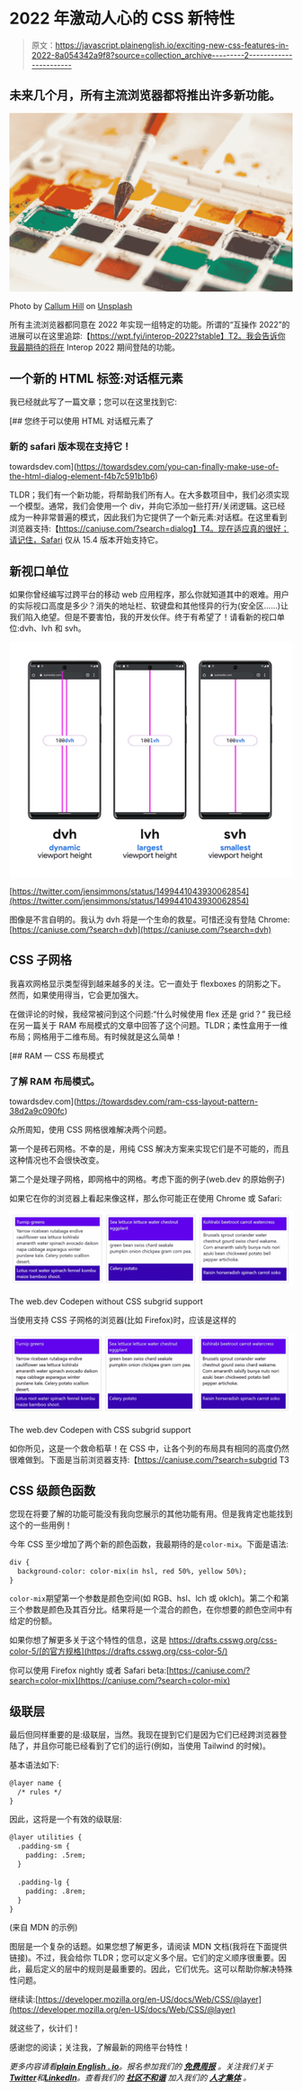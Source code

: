 # 2022 年激动人心的 CSS 新特性

> 原文：<https://javascript.plainenglish.io/exciting-new-css-features-in-2022-8a054342a9f8?source=collection_archive---------2----------------------->

## 未来几个月，所有主流浏览器都将推出许多新功能。

![](img/73f0661b980a241d99471aa388a53a08.png)

Photo by [Callum Hill](https://unsplash.com/@inkyhills?utm_source=medium&utm_medium=referral) on [Unsplash](https://unsplash.com?utm_source=medium&utm_medium=referral)

所有主流浏览器都同意在 2022 年实现一组特定的功能。所谓的“互操作 2022”的进展可以在这里追踪:【https://wpt.fyi/interop-2022?stable】T2。我会告诉你我最期待的将在 Interop 2022 期间登陆的功能。

## 一个新的 HTML 标签:对话框元素

我已经就此写了一篇文章；您可以在这里找到它:

[](https://towardsdev.com/you-can-finally-make-use-of-the-html-dialog-element-f4b7c591b1b6) [## 您终于可以使用 HTML 对话框元素了

### 新的 safari 版本现在支持它！

towardsdev.com](https://towardsdev.com/you-can-finally-make-use-of-the-html-dialog-element-f4b7c591b1b6) 

TLDR；我们有一个新功能，将帮助我们所有人。在大多数项目中，我们必须实现一个模型。通常，我们会使用一个 div，并向它添加一些打开/关闭逻辑。这已经成为一种非常普遍的模式，因此我们为它提供了一个新元素:对话框。在这里看到浏览器支持:【https://caniuse.com/?search=dialog】T4。现在适应真的很好；请记住，Safari 仅从 15.4 版本开始支持它。

## 新视口单位

如果你曾经编写过跨平台的移动 web 应用程序，那么你就知道其中的艰难。用户的实际视口高度是多少？消失的地址栏、软键盘和其他怪异的行为(安全区……)让我们陷入绝望。但是不要害怕，我的开发伙伴。终于有希望了！请看新的视口单位:dvh、lvh 和 svh。

![](img/a7ce85a4d9ab339be03a1ff610d77548.png)

[https://twitter.com/jensimmons/status/1499441043930062854](https://twitter.com/jensimmons/status/1499441043930062854)

图像是不言自明的。我认为 dvh 将是一个生命的救星。可惜还没有登陆 Chrome:[https://caniuse.com/?search=dvh](https://caniuse.com/?search=dvh)

## CSS 子网格

我喜欢网格显示类型得到越来越多的关注。它一直处于 flexboxes 的阴影之下。然而，如果使用得当，它会更加强大。

在做评论的时候，我经常被问到这个问题:“什么时候使用 flex 还是 grid？”
我已经在另一篇关于 RAM 布局模式的文章中回答了这个问题。TLDR；柔性盒用于一维布局；网格用于二维布局。有时候就是这么简单！

[](https://towardsdev.com/ram-css-layout-pattern-38d2a9c090fc) [## RAM — CSS 布局模式

### 了解 RAM 布局模式。

towardsdev.com](https://towardsdev.com/ram-css-layout-pattern-38d2a9c090fc) 

众所周知，使用 CSS 网格很难解决两个问题。

第一个是砖石网格。不幸的是，用纯 CSS 解决方案来实现它们是不可能的，而且这种情况也不会很快改变。

第二个是处理子网格，即网格中的网格。考虑下面的例子(web.dev 的原始例子)

如果它在你的浏览器上看起来像这样，那么你可能正在使用 Chrome 或 Safari:

![](img/a3ec1616482161b2327698f77e98b79a.png)

The web.dev Codepen without CSS subgrid support

当使用支持 CSS 子网格的浏览器(比如 Firefox)时，应该是这样的

![](img/83e748f86f659640090e46851300d0b5.png)

The web.dev Codepen with CSS subgrid support

如你所见，这是一个救命稻草！在 CSS 中，让各个列的布局具有相同的高度仍然很难做到。下面是当前浏览器支持:【https://caniuse.com/?search=subgrid T3

## CSS 级颜色函数

您现在将要了解的功能可能没有我向您展示的其他功能有用。但是我肯定也能找到这个的一些用例！

今年 CSS 至少增加了两个新的颜色函数，我最期待的是`color-mix`。下面是语法:

```
div {
  background-color: color-mix(in hsl, red 50%, yellow 50%);
}
```

`color-mix`期望第一个参数是颜色空间(如 RGB、hsl、lch 或 oklch)。第二个和第三个参数是颜色及其百分比。结果将是一个混合的颜色，在你想要的颜色空间中有给定的份额。

如果你想了解更多关于这个特性的信息，这是 https://drafts.csswg.org/css-color-5/[的官方规格](https://drafts.csswg.org/css-color-5/)

你可以使用 Firefox nightly 或者 Safari beta:[https://caniuse.com/?search=color-mix](https://caniuse.com/?search=color-mix)

## 级联层

最后但同样重要的是:级联层，当然。我现在提到它们是因为它们已经跨浏览器登陆了，并且你可能已经看到了它们的运行(例如，当使用 Tailwind 的时候)。

基本语法如下:

```
@layer name {
  /* rules */
}
```

因此，这将是一个有效的级联层:

```
@layer utilities {
  .padding-sm {
    padding: .5rem;
  }

  .padding-lg {
    padding: .8rem;
  }
}
```

(来自 MDN 的示例)

图层是一个复杂的话题。如果您想了解更多，请阅读 MDN 文档(我将在下面提供链接)。不过，我会给你 TLDR；您可以定义多个层。它们的定义顺序很重要。因此，最后定义的层中的规则是最重要的。因此，它们优先。这可以帮助你解决特殊性问题。

继续读:[https://developer.mozilla.org/en-US/docs/Web/CSS/@layer](https://developer.mozilla.org/en-US/docs/Web/CSS/@layer)

就这些了，伙计们！

感谢您的阅读；关注我，了解最新的网络平台特性！

*更多内容请看*[***plain English . io***](https://plainenglish.io/)*。报名参加我们的* [***免费周报***](http://newsletter.plainenglish.io/) *。关注我们关于*[***Twitter***](https://twitter.com/inPlainEngHQ)*和*[***LinkedIn***](https://www.linkedin.com/company/inplainenglish/)*。查看我们的* [***社区不和谐***](https://discord.gg/GtDtUAvyhW) *加入我们的* [***人才集体***](https://inplainenglish.pallet.com/talent/welcome) *。*